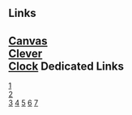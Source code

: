 Links
-----
<a href="https://mcsd.instructure.com">Canvas</a><br>
<a href="https://clever.com/in">Clever</a><br>
<a href="https://rtc.geomusic.dev/assets/com.google.android.clock.html">Clock</a>
Dedicated Links
-----
<a href="https://blocked-goguardian.cf">1</a><br>
<a href="https://blocked-goguardian.tk">2</a><br>
<a href="https://rh.lwaid.dev">3</a>
<a href="https://rh.lhost.dev">4</a>
<a href="https://student.lhost.dev">5</a>
<a href="https://teacher.lhost.dev">6</a>
<a href="https://goguardian.lhost.dev">7</a>
